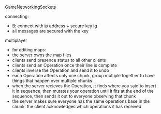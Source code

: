 GameNetworkingSockets

connecting:
- B: connect with ip address + secure key ig
- all messages are secured with the key

multiplayer

- for editing maps:
- the server owns the map files
- clients send presence status to all other clients
- clients send an Operation once their line is complete
- clients inverse the Operation and send it to undo
- each Operation affects only one chunk, group multiple together to
  have things that happen over multiple chunks
- when the server recieves the Operation, it finds where you said to
  insert it in sequence, then mutates your operation until it fits at the
  end of the sequence, then sends it out to everyone observing that
  chunk
- the server makes sure everyone has the same operations base in
  the chunk. the client acknowledges which operations it has received.
